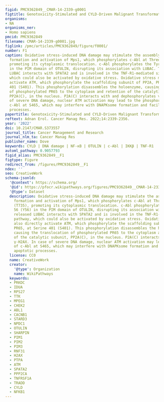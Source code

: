 ```yaml
---
figid: PMC9362849__CMAR-14-2339-g0001
figtitle: Genotoxicity-Stimulated and CYLD-Driven Malignant Transformation
organisms:
- NA
organisms_ner:
- Homo sapiens
pmcid: PMC9362849
filename: CMAR-14-2339-g0001.jpg
figlink: /pmc/articles/PMC9362849/figure/f0001/
number: F1
caption: Oxidative stress-induced DNA damage may stimulate the assembly of DNAPKsome
  formation and activation of Mps1, which phosphorylates c-Abl at Threonine 735 (T735),
  promoting its cytoplasmic translocation. c-Abl phosphorylates the Tyrosine 56 (Y56)
  in the PIM domain of OTULIN, disrupting its association with LUBAC. The released
  LUBAC interacts with SPATA2 and is involved in the TNF-R1-mediated signaling pathway,
  which could also be activated by oxidative stress. Oxidative stress may also directly
  activate ATM, which phosphorylate the scaffolding subunit of PP2A, PR65, at Serine
  401 (S401). This phosphorylation disassembles the holoenzyme, causing the translocation
  of phosphorylated PR65 to the cytoplasm and retention of the catalytic subunit,
  PP2A(C), in the nucleus. P2A(C) interacts with and dephosphorylates γ-H2AX. In case
  of severe DNA damage, nuclear ATM activation may lead to the phosphorylation of
  c-Abl at S465, which may interfere with DNAPKsome formation and facilitate apoptotic
  processes.
papertitle: Genotoxicity-Stimulated and CYLD-Driven Malignant Transformation.
reftext: Adnan Erol. Cancer Manag Res. 2022;14:2339-2356.
year: '2022'
doi: 10.2147/CMAR.S373557
journal_title: Cancer Management and Research
journal_nlm_ta: Cancer Manag Res
publisher_name: Dove
keywords: CYLD | DNA damage | NF-κB | OTULIN | c-Abl | IKKβ | TNF-R1
automl_pathway: 0.9057793
figid_alias: PMC9362849__F1
figtype: Figure
redirect_from: /figures/PMC9362849__F1
ndex: ''
seo: CreativeWork
schema-jsonld:
  '@context': https://schema.org/
  '@id': https://pfocr.wikipathways.org/figures/PMC9362849__CMAR-14-2339-g0001.html
  '@type': Dataset
  description: Oxidative stress-induced DNA damage may stimulate the assembly of DNAPKsome
    formation and activation of Mps1, which phosphorylates c-Abl at Threonine 735
    (T735), promoting its cytoplasmic translocation. c-Abl phosphorylates the Tyrosine
    56 (Y56) in the PIM domain of OTULIN, disrupting its association with LUBAC. The
    released LUBAC interacts with SPATA2 and is involved in the TNF-R1-mediated signaling
    pathway, which could also be activated by oxidative stress. Oxidative stress may
    also directly activate ATM, which phosphorylate the scaffolding subunit of PP2A,
    PR65, at Serine 401 (S401). This phosphorylation disassembles the holoenzyme,
    causing the translocation of phosphorylated PR65 to the cytoplasm and retention
    of the catalytic subunit, PP2A(C), in the nucleus. P2A(C) interacts with and dephosphorylates
    γ-H2AX. In case of severe DNA damage, nuclear ATM activation may lead to the phosphorylation
    of c-Abl at S465, which may interfere with DNAPKsome formation and facilitate
    apoptotic processes.
  license: CC0
  name: CreativeWork
  creator:
    '@type': Organization
    name: WikiPathways
  keywords:
  - PRKDC
  - IDUA
  - RPS27
  - TTK
  - MPEG1
  - CHEK2
  - ABL1
  - CACNB1
  - STARD3
  - NPDC1
  - OTULIN
  - SHARPIN
  - PIM1
  - PIM2
  - PIM3
  - RNF31
  - H2AX
  - PTPA
  - ATM
  - SPATA2
  - PPP2CA
  - TNFRSF1A
  - TRADD
  - CYLD
  - NFKB1
---
```

